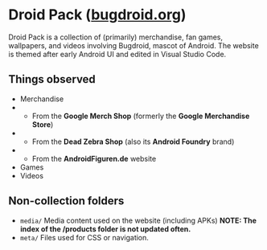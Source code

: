 # Droid Pack ([bugdroid.org](https://bugdroid.org))

Droid Pack is a collection of (primarily) merchandise, fan games, wallpapers, and videos involving Bugdroid, mascot of Android. The website is themed after early Android UI and edited in Visual Studio Code.

## Things observed

* Merchandise
* * From the **Google Merch Shop** (formerly the **Google Merchandise Store**)
* * From the **Dead Zebra Shop** (also its **Android Foundry** brand)
* * From the **AndroidFiguren.de** website
* Games
* Videos

## Non-collection folders

* `media/` Media content used on the website (including APKs) **NOTE: The index of the /products folder is not updated often.**
* `meta/` Files used for CSS or navigation.
